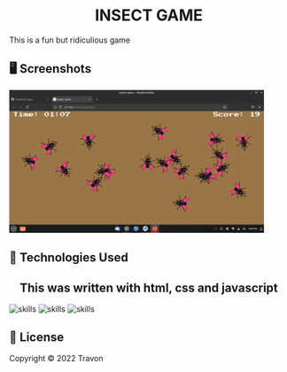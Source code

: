 
<center><h1 align="center">INSECT GAME</h1></center>

This is a fun but ridiculious game
## 🖥 Screenshots
<div>
<img src="https://github.com/TravonX/insect/blob/main/game.png" width="460px" alt="https://github.com/TravonX/insect/blob/main/game.png">
</div>

## 🔬 Technologies Used 
<center><h2 align="center">This was written with html, css and javascript</h2></center>

![skills](https://img.shields.io/badge/HTML-red)
![skills](https://img.shields.io/badge/CSS-blue)
![skills](https://img.shields.io/badge/JAVASCRIPT-yellow)


## 📄 License
Copyright © 2022 Travon
